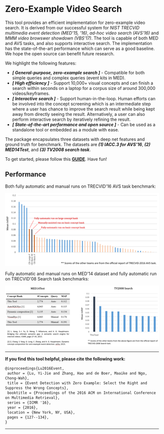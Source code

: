Zero-Example Video Search
=========================

This tool provides an efficient implementation for zero-example video search. It is derived from our successful system for *NIST TRECVID multimedia event detection (MED'15, '16)*, *ad-hoc video search (AVS'16)* and *MMM video browswer showdown (VBS'17)*. The tool is capable of both MED and AVS tasks, and also supports interactive search. The implementation has the state-of-the-art performance which can serve as a good baseline. We hope the open source can benefit future research.

We highlight the following features:

 - ***[ General-purpose, zero-example search ]***  - Compatible for both simple queries and complex queries (event kits in MED).
 - ***[ High efficiency ]***  - Support 10,000+ visual concepts and can finish a search within seconds on a laptop for a corpus size of around 300,000 videos/keyframes.
 - ***[ Interactive search ]***  - Support human-in-the-loop. Human efforts can be involved into the concept screening which is an intermediate step where a user has chance to improve the search result while being kept away from directly seeing the result. Alternatively, a user can also perform interactive search by iteratively refining the result.
 - ***[ State-of-the-art performance and open source ]***  - Can be used as a standalone tool or embedded as a module with ease.

The package encapsulates three datasets with deep net features and ground truth for benchmark. The datasets are ***(1) IACC.3 for AVS'16***, ***(2) MED14Test***, and ***(3) TV2008 search task***.

To get started, please follow this **[GUIDE](Quick_Start.pdf)**. Have fun!

Performance
-----------

Both fully automatic and manual runs on TRECVID'16 AVS task benchmark:

![AVS'16 performance](etc/avs16_scores.png?raw=true)

Fully automatic and manual runs on MED'14 dataset and fully automatic run on TRECVID'08 Search task benchmarks:

![MED'14 and Search'08 performance](etc/med14_tv08_scores.png?raw=true)

---------------------------------------------------------

**If you find this tool helpful, please cite the following work:**

```
@inproceedings{Lu2016Event,
 author = {Lu, Yi-Jie and Zhang, Hao and de Boer, Maaike and Ngo, Chong-Wah},
 title = {Event Detection with Zero Example: Select the Right and Suppress the Wrong Concepts},
 booktitle = {Proceedings of the 2016 ACM on International Conference on Multimedia Retrieval},
 series = {ICMR '16},
 year = {2016},
 location = {New York, NY, USA},
 pages = {127--134},
}
```

---------------------------------------------------------
